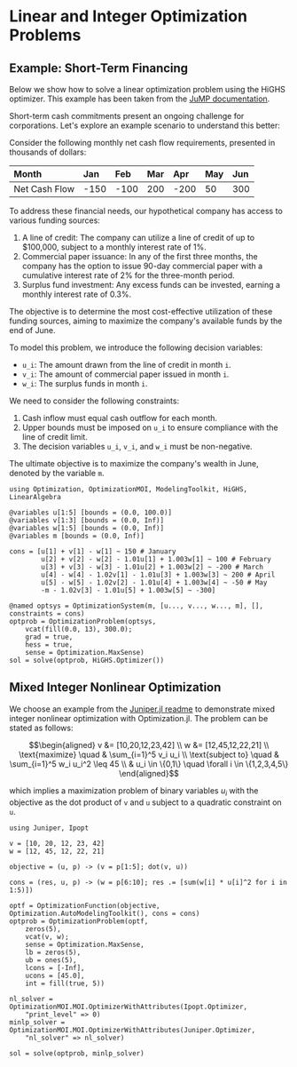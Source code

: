 # Linear and Integer Optimization Problems

## Example: Short-Term Financing

Below we show how to solve a linear optimization problem using the HiGHS optimizer.
This example has been taken from the [JuMP documentation](https://jump.dev/JuMP.jl/stable/tutorials/linear/finance/#Short-term-financing).

Short-term cash commitments present an ongoing challenge for corporations. Let's explore an example scenario to understand this better:

Consider the following monthly net cash flow requirements, presented in thousands of dollars:

| Month         | Jan  | Feb  | Mar | Apr  | May | Jun |
|:------------- |:---- |:---- |:--- |:---- |:--- |:--- |
| Net Cash Flow | -150 | -100 | 200 | -200 | 50  | 300 |

To address these financial needs, our hypothetical company has access to various funding sources:

 1. A line of credit: The company can utilize a line of credit of up to \$100,000, subject to a monthly interest rate of 1%.
 2. Commercial paper issuance: In any of the first three months, the company has the option to issue 90-day commercial paper with a cumulative interest rate of 2% for the three-month period.
 3. Surplus fund investment: Any excess funds can be invested, earning a monthly interest rate of 0.3%.

The objective is to determine the most cost-effective utilization of these funding sources, aiming to maximize the company's available funds by the end of June.

To model this problem, we introduce the following decision variables:

  - `u_i`: The amount drawn from the line of credit in month `i`.
  - `v_i`: The amount of commercial paper issued in month `i`.
  - `w_i`: The surplus funds in month `i`.

We need to consider the following constraints:

 1. Cash inflow must equal cash outflow for each month.
 2. Upper bounds must be imposed on `u_i` to ensure compliance with the line of credit limit.
 3. The decision variables `u_i`, `v_i`, and `w_i` must be non-negative.

The ultimate objective is to maximize the company's wealth in June, denoted by the variable `m`.

```@example linear
using Optimization, OptimizationMOI, ModelingToolkit, HiGHS, LinearAlgebra

@variables u[1:5] [bounds = (0.0, 100.0)]
@variables v[1:3] [bounds = (0.0, Inf)]
@variables w[1:5] [bounds = (0.0, Inf)]
@variables m [bounds = (0.0, Inf)]

cons = [u[1] + v[1] - w[1] ~ 150 # January
        u[2] + v[2] - w[2] - 1.01u[1] + 1.003w[1] ~ 100 # February
        u[3] + v[3] - w[3] - 1.01u[2] + 1.003w[2] ~ -200 # March
        u[4] - w[4] - 1.02v[1] - 1.01u[3] + 1.003w[3] ~ 200 # April
        u[5] - w[5] - 1.02v[2] - 1.01u[4] + 1.003w[4] ~ -50 # May
        -m - 1.02v[3] - 1.01u[5] + 1.003w[5] ~ -300]

@named optsys = OptimizationSystem(m, [u..., v..., w..., m], [], constraints = cons)
optprob = OptimizationProblem(optsys,
    vcat(fill(0.0, 13), 300.0);
    grad = true,
    hess = true,
    sense = Optimization.MaxSense)
sol = solve(optprob, HiGHS.Optimizer())
```

## Mixed Integer Nonlinear Optimization

We choose an example from the [Juniper.jl readme](https://github.com/lanl-ansi/Juniper.jl#use-with-jump) to demonstrate mixed integer nonlinear optimization with Optimization.jl. The problem can be stated as follows:

```math
\begin{aligned}

v &= [10,20,12,23,42] \\
w &= [12,45,12,22,21] \\

\text{maximize} \quad & \sum_{i=1}^5 v_i u_i \\

\text{subject to} \quad & \sum_{i=1}^5 w_i u_i^2 \leq 45 \\

& u_i \in \{0,1\} \quad \forall i \in \{1,2,3,4,5\}

\end{aligned}
```

which implies a maximization problem of binary variables $u_i$ with the objective as the dot product of `v` and `u` subject to a quadratic constraint on `u`.

```@example linear
using Juniper, Ipopt

v = [10, 20, 12, 23, 42]
w = [12, 45, 12, 22, 21]

objective = (u, p) -> (v = p[1:5]; dot(v, u))

cons = (res, u, p) -> (w = p[6:10]; res .= [sum(w[i] * u[i]^2 for i in 1:5)])

optf = OptimizationFunction(objective, Optimization.AutoModelingToolkit(), cons = cons)
optprob = OptimizationProblem(optf,
    zeros(5),
    vcat(v, w);
    sense = Optimization.MaxSense,
    lb = zeros(5),
    ub = ones(5),
    lcons = [-Inf],
    ucons = [45.0],
    int = fill(true, 5))

nl_solver = OptimizationMOI.MOI.OptimizerWithAttributes(Ipopt.Optimizer,
    "print_level" => 0)
minlp_solver = OptimizationMOI.MOI.OptimizerWithAttributes(Juniper.Optimizer,
    "nl_solver" => nl_solver)

sol = solve(optprob, minlp_solver)
```
